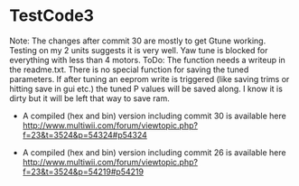 TestCode3
=========

Note: The changes after commit 30 are mostly to get Gtune working. Testing on my 2 units suggests it is very well. Yaw tune is blocked for everything with less than 4 motors. ToDo: The function needs a writeup in the readme.txt. There is no special function for saving the tuned parameters. If after tuning an eeprom write is triggered (like saving trims or hitting save in gui etc.) the tuned P values will be saved along. I know it is dirty but it will be left that way to save ram.

- A compiled (hex and bin) version including commit 30 is available here
http://www.multiwii.com/forum/viewtopic.php?f=23&t=3524&p=54324#p54324

- A compiled (hex and bin) version including commit 26 is available here http://www.multiwii.com/forum/viewtopic.php?f=23&t=3524&p=54219#p54219


